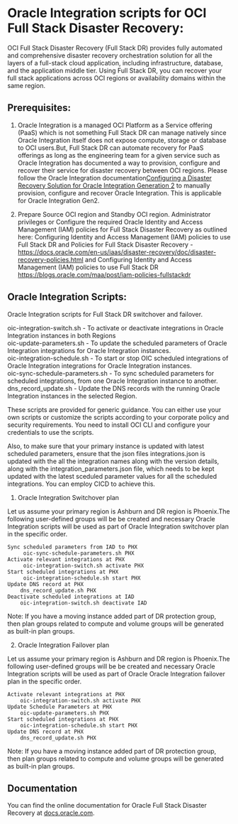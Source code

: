 # Oracle Integration scripts for OCI Full Stack Disaster Recovery:

OCI Full Stack Disaster Recovery (Full Stack DR) provides fully automated and comprehensive disaster recovery orchestration solution for all the layers of a full-stack cloud application, including infrastructure, database, and the application middle tier. Using Full Stack DR, you can recover your full stack applications across OCI regions or availability domains within the same region.

## Prerequisites:

1. Oracle Integration is a managed OCI Platform as a Service offering (PaaS) which is not something Full Stack DR can manage natively since Oracle Integration itself does not expose compute, storage or database to OCI users.But, Full Stack DR can automate recovery for PaaS offerings as long as the engineering team for a given service such as Oracle Integration has documented a way to provision, configure and recover their service for disaster recovery between OCI regions. Please follow the Oracle Integration documentation[Configuring a Disaster Recovery Solution for Oracle Integration Generation 2](https://docs.oracle.com/en/cloud/paas/integration-cloud/disaster-recovery/disaster-recovery-integrations.html#GUID-A5319115-2B0F-40EC-87C0-30A527B58A09) to manually provision, configure and recover Oracle Integration. This is applicable for Oracle Integration Gen2.

2. Prepare Source OCI region and Standby OCI region. Administrator privileges or Configure the required Oracle Identity and Access Management (IAM) policies for Full Stack Disaster Recovery as outlined here: Configuring Identity and Access Management (IAM) policies to use Full Stack DR and Policies for Full Stack Disaster Recovery -https://docs.oracle.com/en-us/iaas/disaster-recovery/doc/disaster-recovery-policies.html and Configuring Identity and Access Management (IAM) policies to use Full Stack DR https://blogs.oracle.com/maa/post/iam-policies-fullstackdr

## Oracle Integration Scripts:

Oracle Integration scripts for Full Stack DR switchover and failover.

oic-integration-switch.sh - To activate or deactivate integrations in Oracle Integration instances in both Regions  
oic-update-parameters.sh - To update the scheduled parameters of Oracle Integration integrations for Oracle Integration instances.  
oic-integration-schedule.sh - To start or stop OIC scheduled integrations of Oracle Integration integrations for Oracle Integration instances.  
oic-sync-schedule-parameters.sh - To sync scheduled parameters for scheduled integrations, from one Oracle Integration instance to another.  
dns_record_update.sh - Update the DNS records with the running Oracle Integration instances in the selected Region.  

These scripts are provided for generic guidance. You can either use your own scripts or customize the scripts according to your corporate policy and security requirements. You need to install OCI CLI and configure your credentials to use the scripts.

Also, to make sure that your primary instance is updated with latest scheduled parameters, ensure that the json files integrations.json is updated with the all the integration names along with the version details, along with the integration_parameters.json file, which needs to be kept updated with the latest sceduled parameter values for all the scheduled integrations. You can employ CICD to achieve this.

1. Oracle Integration Switchover plan

Let us assume your primary region is Ashburn and DR region is Phoenix.The following user-defined groups will be be created and necessary Oracle Integration scripts will be used as part of Oracle Integration switchover plan in the specific order.

    Sync scheduled parameters from IAD to PHX
         oic-sync-schedule-parameters.sh PHX
    Activate relevant integrations at PHX
         oic-integration-switch.sh activate PHX
    Start scheduled integrations at PHX
         oic-integration-schedule.sh start PHX
    Update DNS record at PHX
        dns_record_update.sh PHX
    Deactivate scheduled integrations at IAD
        oic-integration-switch.sh deactivate IAD

Note: If you have a moving instance added part of DR protection group, then plan groups related to compute and volume groups will be generated as built-in plan groups.

2. Oracle Integration Failover plan

Let us assume your primary region is Ashburn and DR region is Phoenix.The following user-defined groups will be be created and necessary Oracle Integration scripts will be used as part of Oracle Oracle Integration failover plan in the specific order.

    Activate relevant integrations at PHX  
        oic-integration-switch.sh activate PHX  
    Update Schedule Parameters at PHX  
        oic-update-parameters.sh PHX  
    Start scheduled integrations at PHX  
        oic-integration-schedule.sh start PHX  
    Update DNS record at PHX  
        dns_record_update.sh PHX  

Note: If you have a moving instance added part of DR protection group, then plan groups related to compute and volume groups will be generated as built-in plan groups.

## Documentation

You can find the online documentation for Oracle Full Stack Disaster Recovery at [docs.oracle.com](https://docs.oracle.com/en-us/iaas/disaster-recovery/doc/overview-disaster-recovery.html).
